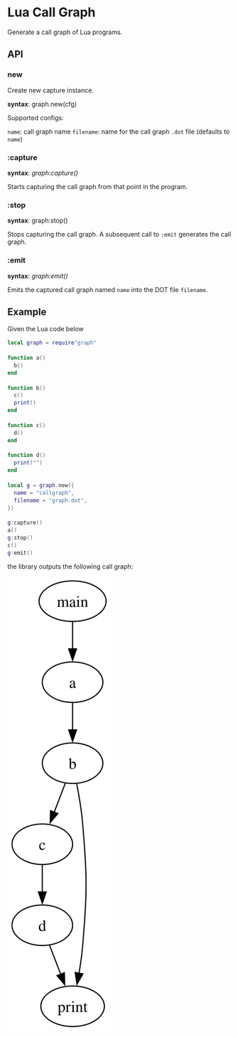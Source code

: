# Lua Call Graph

Generate a call graph of Lua programs.

## API

### new

Create new capture instance.

**syntax**: graph.new(cfg)

Supported configs:

`name`: call graph name
`filename`: name for the call graph `.dot` file (defaults to `name`)

### :capture

**syntax**: *graph:capture()*

Starts capturing the call graph from that point in the program.

### :stop

**syntax**: graph:stop()

Stops capturing the call graph. A subsequent call to `:emit` generates the
call graph.

### :emit

**syntax**: *graph:emit()*

Emits the captured call graph named `name` into the DOT file `filename`.

## Example

Given the Lua code below
```lua
local graph = require"graph"

function a()
  b()
end

function b()
  c()
  print()
end

function c()
  d()
end

function d()
  print("")
end

local g = graph.new({
  name = "callgraph",
  filename = "graph.dot",
})

g:capture()
a()
g:stop()
c()
g:emit()
```

the library outputs the following call graph:

![call graph](./test/graph.svg)
